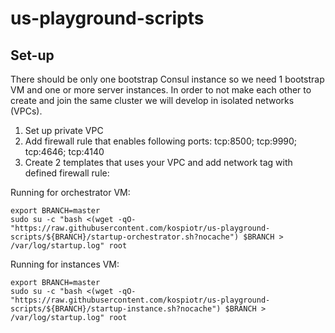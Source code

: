 # us-playground-scripts
## Set-up

There should be only one bootstrap Consul instance so we need 1 bootstrap VM and one or more server instances. In order to not make each other to create and join the same cluster we will develop in isolated networks (VPCs). 

1. Set up private VPC
2. Add firewall rule that enables following ports: tcp:8500; tcp:9990; tcp:4646; tcp:4140
3. Create 2 templates that uses your VPC and add network tag with defined firewall rule:

Running for orchestrator VM:

```
export BRANCH=master
sudo su -c "bash <(wget -qO- "https://raw.githubusercontent.com/kospiotr/us-playground-scripts/${BRANCH}/startup-orchestrator.sh?nocache") $BRANCH > /var/log/startup.log" root
```

Running for instances VM:

```
export BRANCH=master
sudo su -c "bash <(wget -qO- "https://raw.githubusercontent.com/kospiotr/us-playground-scripts/${BRANCH}/startup-instance.sh?nocache") $BRANCH > /var/log/startup.log" root
```
